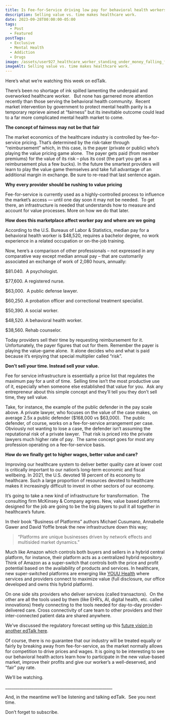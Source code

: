 ```yaml
---
title: Is Fee-for-Service driving low pay for behavioral health workers?
description: Selling value vs. time makes healthcare work.
date: 2023-09-28T00:00:00-05:00
tags:
  - Post
  - Featured
postTags:
  - Exclusive
  - Mental Health
  - Addiction
  - Drugs
image: /assets/user927_healthcare_worker_standing_under_money_falling_from_the_6caa1ebc-115b-432b-b155-51b5795d61ba.png
imageAlt: Selling value vs. time makes healthcare work.
---
```

Here’s what we’re watching this week on edTalk. 

There’s been no shortage of ink spilled lamenting the underpaid and overworked healthcare worker.   But none has garnered more attention recently than those serving the behavioral health community.  Recent market intervention by government to protect mental health parity is a temporary reprieve aimed at “fairness” but its inevitable outcome could lead to a far more complicated mental health market to come. 

**The concept of fairness may not be that fair** 

The market economics of the healthcare industry is controlled by fee-for-service pricing. That’s determined by the risk-taker through “reimbursement” which, in this case, is the payer (private or public) who’s playing the value pricing game alone.  The payer gets paid (from member premiums) for the value of its risk – plus its cost (the part you get as a reimbursement plus a few bucks). In the future the smartest providers will learn to play the value game themselves and take full advantage of an additional margin in exchange. Be sure to re-read that last sentence again.

**Why every provider should be rushing to value pricing**  

Fee-for-service is currently used as a highly-controlled process to influence the market’s access — until one day soon it may not be needed.  To get there, an infrastructure is needed that understands how to measure and account for value processes. More on how we do that later.

**How does this marketplace affect worker pay and where are we going**

According to the U.S. Bureaus of Labor & Statistics, median pay for a behavioral health worker is $48,520, requires a bachelor degree, no work experience in a related occupation or on-the-job training. 

Now, here’s a comparison of other professionals – not expressed in any comparative way except median annual pay – that are customarily associated an exchange of work of 2,080 hours, annually:    

$81.040.  A psychologist. 

$77,600. A registered nurse.

$63,000.  A public defense lawyer.

$60,250. A probation officer and correctional treatment specialist.

$50,390. A social worker. 

$48,520. A behavioral health worker.

$38,560. Rehab counselor.

Today providers sell their time by requesting reimbursement for it. Unfortunately, the payer figures that out for them. Remember the payer is playing the value-game alone.  It alone decides who and what is paid because it’s enjoying that special multiplier called “risk”.  

**Don’t sell your time. Instead sell your value.** 

Fee for service infrastructure is essentially a price list that regulates the maximum pay for a unit of time.  Selling time isn’t the most productive use of it, especially when someone else established that value for you.  Ask any entrepreneur about this simple concept and they’ll tell you they don’t sell time, they sell value.

Take, for instance, the example of the public defender in the pay scale above. A private lawyer, who focuses on the value of the case makes, on average 2.5x a public defender ($168,000 vs $63,000).  The public defender, of course, works on a fee-for-service arrangement per case. Obviously not wanting to lose a case, the defender isn’t assuming the reputational risk of a private lawyer.  That risk is priced into the private lawyers much higher rate of pay.  The same concept goes for most any profession operating on a fee-for-service basis. 

**How do we finally get to higher wages, better value and care?**

Improving our healthcare system to deliver better quality care at lower cost is critically important to our nation’s long-term economic and fiscal wellbeing. In 2021, the U.S. devoted 18 percent of its economy to healthcare. Such a large proportion of resources devoted to healthcare makes it increasingly difficult to invest in other sectors of our economy. 

It’s going to take a new kind of infrastructure for transformation.  The consulting firm McKinsey & Company agrees. New, value based platforms designed for the job are going to be the big players to pull it all together in healthcare’s future.  

In their book “Business of Platforms” authors Michael Cusumano, Annabelle Gawer and David Yoffle break the new infrastructure down this way; 

> “Platforms are unique businesses driven by network effects and multisided market dynamics.” 

Much like Amazon which controls both buyers and sellers in a hybrid central platform, for instance, their platform acts as a centralized hybrid repository. Think of Amazon as a super-switch that controls both the price and profit potential based on the availability of products and services. In healthcare, new super-switched platforms are emerging like [YOUU Health](http://www.youu.com/) where services and providers connect to maximize value (full disclosure, our office developed and owns this hybrid platform). 

On one side sits providers who deliver services (called transactors).  On the other are all the tools used by them (like EHR’s, AI, digital health, etc. called innovations) freely connecting to the tools needed for day-to-day provider-delivered care. Cross connectivity of care team to other providers and their inter-connected patient data are shared anywhere.  

We’ve discussed the regulatory forecast setting up this [future vision in another edTalk here](https://www.linkedin.com/pulse/did-behavioral-health-just-reach-its-sun-tzh-moment-ed-deshields).  

Of course, there is no guarantee that our industry will be treated equally or fairly by breaking away from fee-for-service, as the market normally allows for competition to drive prices and wages. It is going to be interesting to see our behavioral health actors learn how to participate in the new value-based market, improve their profits and give our worker’s a well-deserved, and “fair” pay rate.  

We’ll be watching. 

\_\_\_\_\_\_\_\_\_\_\_\_\_\_\_\_\_\_\_\_\_\_\_\_\_\_\_\_\_\_\_\_\_\_\_\_\_\_\_\_\_\_\_\_\_\_\_\_\_\_\_\__

And, in the meantime we’ll be listening and talking edTalk.  See you next time. 

Don’t forget to subscribe.